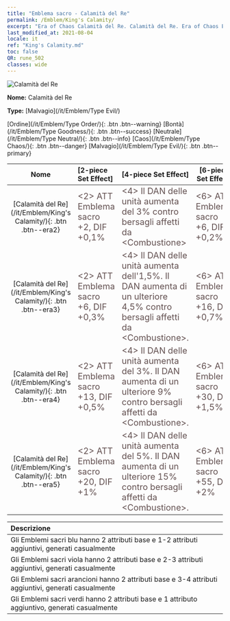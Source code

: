 ```yaml
---
title: "Emblema sacro - Calamità del Re"
permalink: /Emblem/King's Calamity/
excerpt: "Era of Chaos Calamità del Re. Calamità del Re. Era of Chaos Emblema sacro Calamità del Re. Era of Chaos Malvagio Calamità del Re"
last_modified_at: 2021-08-04
locale: it
ref: "King's Calamity.md"
toc: false
QR: rune_502
classes: wide
---
```


  ![Calamità del Re](/images/r/rune_icon_502.png)

 **Nome:** Calamità del Re

 **Type:** [Malvagio](/it/Emblem/Type Evil/)

  [Ordine](/it/Emblem/Type Order/){: .btn .btn--warning}   [Bontà](/it/Emblem/Type Goodness/){: .btn .btn--success}   [Neutrale](/it/Emblem/Type Neutral/){: .btn .btn--info}   [Caos](/it/Emblem/Type Chaos/){: .btn .btn--danger}   [Malvagio](/it/Emblem/Type Evil/){: .btn .btn--primary} 

  |  Nome    | [2-piece Set Effect] | [4-piece Set Effect] | [6-piece Set Effect]  | 
  |:-----------------------:|:-------------------|:-----------------|----------------| 
  | [Calamità del Re](/it/Emblem/King's Calamity/){: .btn .btn--era2} | <span style="color: #645252;font-size:20px">&lt;2&gt; ATT Emblema sacro +2, DIF +0,1%</span> | <span style="color: #645252;font-size:20px">&lt;4&gt; Il DAN delle unità aumenta del 3% contro bersagli affetti da &lt;Combustione&gt;</span> | <span style="color: #645252;font-size:20px">&lt;6&gt; ATT Emblema sacro +6, DIF +0,2%</span> | 
  | [Calamità del Re](/it/Emblem/King's Calamity/){: .btn .btn--era3} | <span style="color: #645252;font-size:20px">&lt;2&gt; ATT Emblema sacro +6, DIF +0,3%</span> | <span style="color: #645252;font-size:20px">&lt;4&gt; Il DAN delle unità aumenta dell'1,5%. Il DAN aumenta di un ulteriore 4,5% contro bersagli affetti da &lt;Combustione&gt;.</span> | <span style="color: #645252;font-size:20px">&lt;6&gt; ATT Emblema sacro +16, DIF +0,7%</span> | 
  | [Calamità del Re](/it/Emblem/King's Calamity/){: .btn .btn--era4} | <span style="color: #645252;font-size:20px">&lt;2&gt; ATT Emblema sacro +13, DIF +0,5%</span> | <span style="color: #645252;font-size:20px">&lt;4&gt; Il DAN delle unità aumenta del 3%. Il DAN aumenta di un ulteriore 9% contro bersagli affetti da &lt;Combustione&gt;.</span> | <span style="color: #645252;font-size:20px">&lt;6&gt; ATT Emblema sacro +30, DIF +1,5%</span> | 
  | [Calamità del Re](/it/Emblem/King's Calamity/){: .btn .btn--era5} | <span style="color: #645252;font-size:20px">&lt;2&gt; ATT Emblema sacro +20, DIF +1%</span> | <span style="color: #645252;font-size:20px">&lt;4&gt; Il DAN delle unità aumenta del 5%. Il DAN aumenta di un ulteriore 15% contro bersagli affetti da &lt;Combustione&gt;.</span> | <span style="color: #645252;font-size:20px">&lt;6&gt; ATT Emblema sacro +55, DIF +2%</span> | 

  |         Descrizione            | 
  |:-------------------------------|
  | Gli Emblemi sacri blu hanno 2 attributi base e 1-2 attributi aggiuntivi, generati casualmente |
  | Gli Emblemi sacri viola hanno 2 attributi base e 2-3 attributi aggiuntivi, generati casualmente |
  | Gli Emblemi sacri arancioni hanno 2 attributi base e 3-4 attributi aggiuntivi, generati casualmente |
  | Gli Emblemi sacri verdi hanno 2 attributi base e 1 attributo aggiuntivo, generati casualmente |
